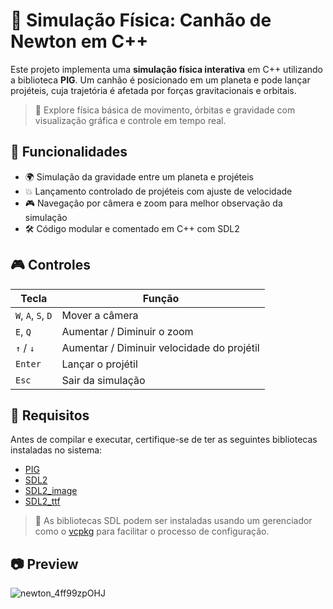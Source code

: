 # 🧪 Simulação Física: Canhão de Newton em C++

Este projeto implementa uma **simulação física interativa** em C++ utilizando a biblioteca **PIG**. Um canhão é posicionado em um planeta e pode lançar projéteis, cuja trajetória é afetada por forças gravitacionais e orbitais.

> 🔭 Explore física básica de movimento, órbitas e gravidade com visualização gráfica e controle em tempo real.


## 🚀 Funcionalidades

- 🌍 Simulação da gravidade entre um planeta e projéteis
- 💥 Lançamento controlado de projéteis com ajuste de velocidade
- 🎮 Navegação por câmera e zoom para melhor observação da simulação
- 🛠️ Código modular e comentado em C++ com SDL2


## 🎮 Controles

| Tecla            | Função                                    |
|------------------|-------------------------------------------|
| `W`, `A`, `S`, `D` | Mover a câmera                          |
| `E`, `Q`          | Aumentar / Diminuir o zoom               |
| `↑` / `↓`         | Aumentar / Diminuir velocidade do projétil |
| `Enter`           | Lançar o projétil                        |
| `Esc`             | Sair da simulação                        |


## 🧩 Requisitos

Antes de compilar e executar, certifique-se de ter as seguintes bibliotecas instaladas no sistema:

- [PIG]([https://github.com/OraculoV/BibliotecaPIG](https://github.com/PIGDevUff/PigDev))
- [SDL2](https://www.libsdl.org/)
- [SDL2_image](https://github.com/libsdl-org/SDL_image)
- [SDL2_ttf](https://github.com/libsdl-org/SDL_ttf)

> 🔧 As bibliotecas SDL podem ser instaladas usando um gerenciador como o [vcpkg](https://github.com/microsoft/vcpkg) para facilitar o processo de configuração.

## 📷 Preview
![newton_4ff99zpOHJ](https://github.com/user-attachments/assets/2b387b64-9e3e-4847-9d2b-c69ca76d8fe7)

